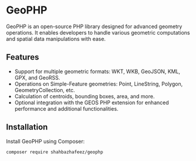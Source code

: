 # GeoPHP

GeoPHP is an open-source PHP library designed for advanced geometry operations. It enables developers to handle various geometric computations and spatial data manipulations with ease.

## Features

- Support for multiple geometric formats: WKT, WKB, GeoJSON, KML, GPX, and GeoRSS.
- Operations on Simple-Feature geometries: Point, LineString, Polygon, GeometryCollection, etc.
- Calculation of centroids, bounding boxes, area, and more.
- Optional integration with the GEOS PHP extension for enhanced performance and additional functionalities.

## Installation

Install GeoPHP using Composer:

```bash
composer require shahbazhafeez/geophp
